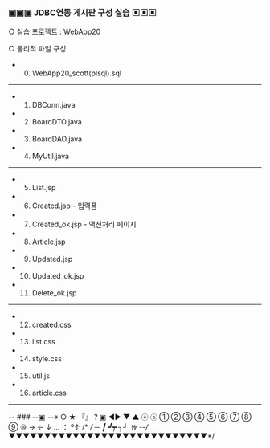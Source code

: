 ### ▣▣▣ JDBC연동 게시판 구성 실습 ▣▣▣

○ 실습 프로젝트 : WebApp20

○ 물리적 파일 구성
  - 00. WebApp20_scott(plsql).sql
---
  - 01. DBConn.java
  - 02. BoardDTO.java
  - 03. BoardDAO.java
  - 04. MyUtil.java
---
  - 05. List.jsp
  - 06. Created.jsp - 입력폼
  - 07. Created_ok.jsp - 액션처리 페이지
  - 08. Article.jsp
  - 09. Updated.jsp
  - 10. Updated_ok.jsp
  - 11. Delete_ok.jsp
---
  - 12. created.css
  - 13. list.css
  - 14. style.css
  - 15. util.js
  - 16. article.css
---

-- ### --▣ --※ ○ ★ 『』 ? ▣ ◀▶ ▼ ▲ ⓐ ⓑ ① ② ③ ④ ⑤ ⑥ ⑦ ⑧ ⑨ ⑩  →   ←  ↓  …  ： º↑ /* */  ─ ┃ ┛┯ ┐┘ ￦
--/*▼▼▼▼▼▼▼▼▼▼▼▼▼▼▼▼▼▼▼▼▼▼▼▼▼▼▼▼*/